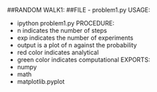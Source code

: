 ##RANDOM WALK1:
##FILE - problem1.py
  USAGE:
  - ipython problem1.py
  PROCEDURE:
  - n indicates the number of steps
  - exp indicates the number of experiments
  - output is a plot of n against the probability
  - red color indicates analytical
  - green color indicates computational
  EXPORTS:
  - numpy
  - math
  - matplotlib.pyplot
